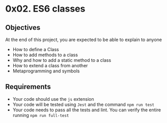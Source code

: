 # 0x02. ES6 classes
## Objectives

At the end of this project, you are expected to be able to explain to anyone
- How to define a Class
- How to add methods to a class
- Why and how to add a static method to a class
- How to extend a class from another
- Metaprogramming and symbols

## Requirements
- Your code should use the `js` extension
- Your code will be tested using `Jest` and the command `npm run test`
- Your code needs to pass all the tests and lint. You can verify the entire running `npm run full-test`

